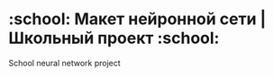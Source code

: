 <h1>:school: Макет нейронной сети | Школьный проект :school:</h1>
<p>School neural network project</p>
<img url="b8n32Vrj3OM"></img>
